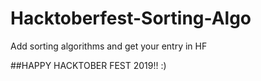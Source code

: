 # Hacktoberfest-Sorting-Algo
Add sorting algorithms and get your entry in HF

##HAPPY HACKTOBER FEST 2019!! :)
